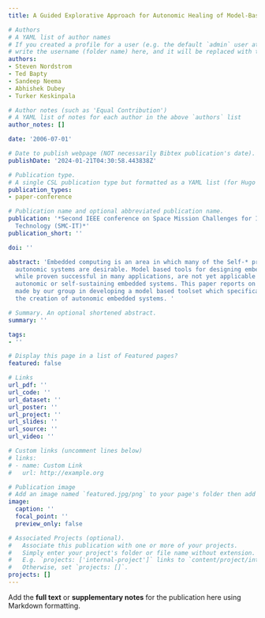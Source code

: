 ```yaml
---
title: A Guided Explorative Approach for Autonomic Healing of Model-Based Systems

# Authors
# A YAML list of author names
# If you created a profile for a user (e.g. the default `admin` user at `content/authors/admin/`), 
# write the username (folder name) here, and it will be replaced with their full name and linked to their profile.
authors:
- Steven Nordstrom
- Ted Bapty
- Sandeep Neema
- Abhishek Dubey
- Turker Keskinpala

# Author notes (such as 'Equal Contribution')
# A YAML list of notes for each author in the above `authors` list
author_notes: []

date: '2006-07-01'

# Date to publish webpage (NOT necessarily Bibtex publication's date).
publishDate: '2024-01-21T04:30:58.443838Z'

# Publication type.
# A single CSL publication type but formatted as a YAML list (for Hugo requirements).
publication_types:
- paper-conference

# Publication name and optional abbreviated publication name.
publication: '*Second IEEE conference on Space Mission Challenges for Information
  Technology (SMC-IT)*'
publication_short: ''

doi: ''

abstract: 'Embedded computing is an area in which many of the Self-* properties of
  autonomic systems are desirable. Model based tools for designing embedded systems,
  while proven successful in many applications, are not yet applicable toward building
  autonomic or self-sustaining embedded systems. This paper reports on the progress
  made by our group in developing a model based toolset which specifically targets
  the creation of autonomic embedded systems. '

# Summary. An optional shortened abstract.
summary: ''

tags:
- ''

# Display this page in a list of Featured pages?
featured: false

# Links
url_pdf: ''
url_code: ''
url_dataset: ''
url_poster: ''
url_project: ''
url_slides: ''
url_source: ''
url_video: ''

# Custom links (uncomment lines below)
# links:
# - name: Custom Link
#   url: http://example.org

# Publication image
# Add an image named `featured.jpg/png` to your page's folder then add a caption below.
image:
  caption: ''
  focal_point: ''
  preview_only: false

# Associated Projects (optional).
#   Associate this publication with one or more of your projects.
#   Simply enter your project's folder or file name without extension.
#   E.g. `projects: ['internal-project']` links to `content/project/internal-project/index.md`.
#   Otherwise, set `projects: []`.
projects: []
---
```


Add the **full text** or **supplementary notes** for the publication here using Markdown formatting.
